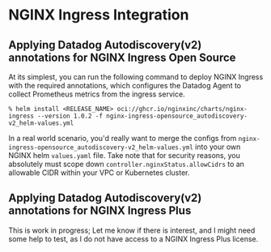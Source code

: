 # NGINX Ingress Integration


## Applying Datadog Autodiscovery(v2) annotations for NGINX Ingress Open Source

At its simplest, you can run the following command to deploy NGINX Ingress with the required annotations, which configures the Datadog Agent to collect Prometheus metrics from the ingress service.
```
% helm install <RELEASE_NAME> oci://ghcr.io/nginxinc/charts/nginx-ingress --version 1.0.2 -f nginx-ingress-opensource_autodiscovery-v2_helm-values.yml
```

In a real world scenario, you'd really want to merge the configs from `nginx-ingress-opensource_autodiscovery-v2_helm-values.yml` into your own NGINX helm `values.yaml` file. Take note that for security reasons, you absolutely must scope down `controller.nginxStatus.allowCidrs` to an allowable CIDR within your VPC or Kubernetes cluster.


## Applying Datadog Autodiscovery(v2) annotations for NGINX Ingress Plus

This is work in progress; Let me know if there is interest, and I might need some help to test, as I do not have access to a NGINX Ingress Plus license.
